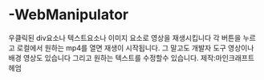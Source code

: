 # -WebManipulator
우클릭된 div요소나 텍스트요소나 이미지 요소로 영상을 재생시킵니다 각 버튼을 누르고 로컬에서 원하는 mp4를 열면 재생이 시작됩니다. 그 말고도 개발자 도구 영상이나 배경 영상도 있습니다 그리고 원하는 텍스트를 수정할수 있습니다.
제작:마인크래프트 헤엄
